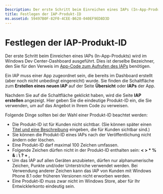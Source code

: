 ```yaml
---
Description: Der erste Schritt beim Einreichen eines IAPs (In-App-Produkts) wird im Windows Dev Center-Dashboard ausgeführt.
title: Festlegen der IAP-Produkt-ID
ms.assetid: 59497B0F-82F0-4CEE-B628-040EF9ED8D3D
---
```


# Festlegen der IAP-Produkt-ID


Der erste Schritt beim Einreichen eines IAPs (In-App-Produkts) wird im Windows Dev Center-Dashboard ausgeführt. Dies ist derselbe Bezeichner, den Sie für den Verweis im [App-Code zum Aufrufen des IAPs](https://msdn.microsoft.com/library/windows/apps/mt219684) benötigen.

Ein IAP muss einer App zugeordnet sein, die bereits im Dashboard erstellt (aber noch nicht unbedingt eingereicht) wurde. Sie finden die Schaltfläche zum **Erstellen eines neuen IAP** auf der Seite **Übersicht** oder **IAPs** der App.

Nachdem Sie auf die Schaltfläche geklickt haben, wird die Seite **IAP erstellen** angezeigt. Hier geben Sie die eindeutige Produkt-ID ein, die Sie verwenden, um auf das Angebot in Ihrem Code zu verweisen.

Folgende Dinge sollten bei der Wahl einer Produkt-ID beachtet werden:

-   Die Produkt-ID ist für Kunden nicht sichtbar. (Sie können später einen [Titel und eine Beschreibung](create-iap-descriptions.md) eingeben, die für Kunden sichtbar sind.)
-   Sie können die Produkt-ID eines IAPs nach der Veröffentlichung nicht ändern oder löschen.
-   Eine Produkt-ID darf maximal 100 Zeichen umfassen.
-   Folgende Zeichen dürfen nicht in der Produkt-ID enthalten sein: **&lt; &gt; \* % & : \\ ? + ,**
-   Um das IAP auf allen Geräten anzubieten, dürfen nur alphanumerische Zeichen, Punkte und/oder Unterstriche verwendet werden. Bei Verwendung anderer Zeichen kann das IAP von Kunden mit Windows Phone 8.1 oder früheren Versionen nicht erworben werden.
-   Eine Produkt-ID muss zwar nicht im Windows Store, aber für Ihr Entwicklerkonto eindeutig sein.

 

 






<!--HONumber=Mar16_HO1-->


